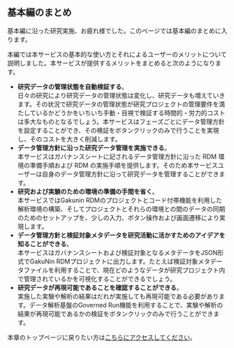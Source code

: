 ## 基本編のまとめ

基本編に沿った研究実施、お疲れ様でした。このページでは基本編のまとめに入ります。

本編では本サービスの基本的な使い方とそれによるユーザーのメリットについて説明しました。本サービスが提供するメリットをまとめると次のようになります。

* **研究データの管理状態を自動検証する**。   
    日々の研究により研究データの管理状態は変化し、研究データも増えていきます。その状況で研究データの管理状態が研究プロジェクトの管理要件を満たしているかどうかをいちいち手動・目視で検証する時間的・労力的コストは多大なものとなるでしょう。本サービスはフェーズごとにデータ管理方針を設定することができ、その検証をボタンクリックのみで行うことを実現し、そのコストを大きく削減します。
* **データ管理方針に沿った研究データ管理を実施できる**。   
    本サービスはガバナンスシートに記されるデータ管理方針に沿った RDM 環境の準備手順および RDM の実施手順を提供します。そのため本サービスユーザーは自身のデータ管理方針に沿って研究データを管理することができます。
* **研究および実験のための環境の準備の手間を省く**。   
    本サービスではGakunin RDMのプロジェクトとコード付帯機能を利用した解析環境の構築、そしてプロジェクトとそれらの環境との間のデータの同期のためのセットアップを、少しの入力、ボタン操作および画面遷移により実現します。
* **データ管理方針と検証対象メタデータを研究活動に活かすためのアイデアを知ることができる**。   
    本サービスはガバナンスシートおよび検証対象となるメタデータをJSON形式でGakuNin RDMプロジェクトに出力します。たとえば検証対象メタデータファイルを利用することで、現在どのようなデータが研究プロジェクト内で管理されているかを可視化することができるでしょう。
* **研究データが再現可能であることを確認することができる**。   
    実施した実験や解析の結果はだれが実施しても再現可能である必要があります。データ解析基盤のGoverned Run機能を利用することで、実験や解析の結果が再現可能であるかの検証をボタンクリックのみで行うことができます。

本章のトップページに戻りたい方は[こちらにアクセスしてください](./top.md)。

